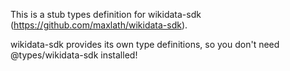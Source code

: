 This is a stub types definition for wikidata-sdk (https://github.com/maxlath/wikidata-sdk).

wikidata-sdk provides its own type definitions, so you don't need @types/wikidata-sdk installed!